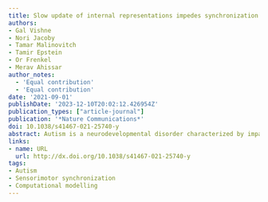```yaml
---
title: Slow update of internal representations impedes synchronization in autism
authors:
- Gal Vishne
- Nori Jacoby
- Tamar Malinovitch
- Tamir Epstein
- Or Frenkel
- Merav Ahissar
author_notes:
  - 'Equal contribution'
  - 'Equal contribution'
date: '2021-09-01'
publishDate: '2023-12-10T20:02:12.426954Z'
publication_types: ["article-journal"]
publication: '*Nature Communications*'
doi: 10.1038/s41467-021-25740-y
abstract: Autism is a neurodevelopmental disorder characterized by impaired social skills, motor and perceptual atypicalities. These difficulties were explained within the Bayesian framework as either reflecting oversensitivity to prediction errors or - just the opposite - slow updating of such errors. To test these opposing theories, we administer paced finger-tapping, a synchronization task that requires use of recent sensory information for fast error-correction. We use computational modelling to disentangle the contributions of error-correction from that of noise in keeping temporal intervals, and in executing motor responses. To assess the specificity of tapping characteristics to autism, we compare performance to both neurotypical individuals and individuals with dyslexia. Only the autism group shows poor sensorimotor synchronization. Trial-by-trial modelling reveals typical noise levels in interval representations and motor responses. However, rate of error correction is reduced in autism, impeding synchronization ability. These results provide evidence for slow updating of internal representations in autism.
links:
- name: URL
  url: http://dx.doi.org/10.1038/s41467-021-25740-y
tags:
- Autism
- Sensorimotor synchronization
- Computational modelling
---
```

